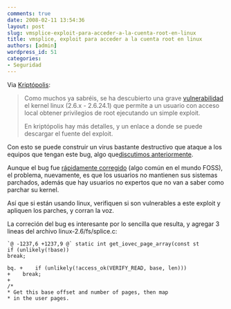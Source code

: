 ```yaml
---
comments: true
date: 2008-02-11 13:54:36
layout: post
slug: vmsplice-exploit-para-acceder-a-la-cuenta-root-en-linux
title: vmsplice, exploit para acceder a la cuenta root en linux
authors: [admin]
wordpress_id: 51
categories:
- Seguridad
---
```


Via [Kriptópolis](http://www.kriptopolis.org/bug-kernel-linux):

> Como muchos ya sabréis, se ha descubierto una grave [vulnerabilidad](http://www.securityfocus.com/bid/27704en) el kernel linux (2.6.x - 2.6.24.1) que permite a un usuario con acceso local obtener privilegios de root ejecutando un simple exploit.
> 
> En kriptópolis hay más detalles, y un enlace a donde se puede descargar el fuente del exploit.

Con esto se puede construir un virus bastante destructivo que ataque a los equipos que tengan este bug, algo que[discutimos anteriormente](http://www.lnds.net/2008/01/la_seguridad_de_linux.html#comments).

Aunque el bug fue [rápidamente corregido](http://lkml.org/lkml/2008/2/11/25) (algo común en el mundo FOSS), el problema, nuevamente, es que los usuarios no mantienen sus sistemas parchados, además que hay usuarios no expertos que no van a saber como parchar su kernel.

Así que si están usando linux, verifiquen si son vulnerables a este exploit y apliquen los parches, y corran la voz.

La correción del bug es interesante por lo sencilla que resulta, y agregar 3 lineas del archivo linux-2.6/fs/splice.c:

```
`@ -1237,6 +1237,9 @` static int get_iovec_page_array(const st  
if (unlikely(!base))  
break;  
  
bq. +	 if (unlikely(!access_ok(VERIFY_READ, base, len)))  
+	 break;  
+  
/*  
* Get this base offset and number of pages, then map  
* in the user pages.
```


